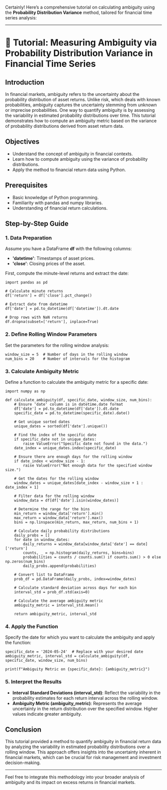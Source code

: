 Certainly! Here’s a comprehensive tutorial on calculating ambiguity using the **Probability Distribution Variance** method, tailored for financial time series analysis:

---

# **📘 Tutorial: Measuring Ambiguity via Probability Distribution Variance in Financial Time Series**

## **Introduction**

In financial markets, ambiguity refers to the uncertainty about the probability distribution of asset returns. Unlike risk, which deals with known probabilities, ambiguity captures the uncertainty stemming from unknown or imprecise probabilities. One way to quantify ambiguity is by assessing the variability in estimated probability distributions over time. This tutorial demonstrates how to compute an ambiguity metric based on the variance of probability distributions derived from asset return data.

## **Objectives**

* Understand the concept of ambiguity in financial contexts.
* Learn how to compute ambiguity using the variance of probability distributions.
* Apply the method to financial return data using Python.

## **Prerequisites**

* Basic knowledge of Python programming.
* Familiarity with pandas and numpy libraries.
* Understanding of financial return calculations.

## **Step-by-Step Guide**

### **1. Data Preparation**

Assume you have a DataFrame **df** with the following columns:

* **'datetime'**: Timestamps of asset prices.
* **'close'**: Closing prices of the asset.

First, compute the minute-level returns and extract the date:

```
import pandas as pd

# Calculate minute returns
df['return'] = df['close'].pct_change()

# Extract date from datetime
df['date'] = pd.to_datetime(df['datetime']).dt.date

# Drop rows with NaN returns
df.dropna(subset=['return'], inplace=True)
```

### **2. Define Rolling Window Parameters**

Set the parameters for the rolling window analysis:

```
window_size = 5  # Number of days in the rolling window
num_bins = 20    # Number of intervals for the histogram
```

### **3. Calculate Ambiguity Metric**

Define a function to calculate the ambiguity metric for a specific date:

```
import numpy as np

def calculate_ambiguity(df, specific_date, window_size, num_bins):
    # Ensure 'date' column is in datetime.date format
    df['date'] = pd.to_datetime(df['date']).dt.date
    specific_date = pd.to_datetime(specific_date).date()
  
    # Get unique sorted dates
    unique_dates = sorted(df['date'].unique())
  
    # Find the index of the specific date
    if specific_date not in unique_dates:
        raise ValueError("Specific date not found in the data.")
    date_index = unique_dates.index(specific_date)
  
    # Ensure there are enough days for the rolling window
    if date_index < window_size - 1:
        raise ValueError("Not enough data for the specified window size.")
  
    # Get the dates for the rolling window
    window_dates = unique_dates[date_index - window_size + 1 : date_index + 1]
  
    # Filter data for the rolling window
    window_data = df[df['date'].isin(window_dates)]
  
    # Determine the range for the bins
    min_return = window_data['return'].min()
    max_return = window_data['return'].max()
    bins = np.linspace(min_return, max_return, num_bins + 1)
  
    # Calculate daily probability distributions
    daily_probs = []
    for date in window_dates:
        daily_returns = window_data[window_data['date'] == date]['return']
        counts, _ = np.histogram(daily_returns, bins=bins)
        probabilities = counts / counts.sum() if counts.sum() > 0 else np.zeros(num_bins)
        daily_probs.append(probabilities)
  
    # Convert list to DataFrame
    prob_df = pd.DataFrame(daily_probs, index=window_dates)
  
    # Calculate standard deviation across days for each bin
    interval_std = prob_df.std(axis=0)
  
    # Calculate the average ambiguity metric
    ambiguity_metric = interval_std.mean()
  
    return ambiguity_metric, interval_std
```

### **4. Apply the Function**

Specify the date for which you want to calculate the ambiguity and apply the function:

```
specific_date = '2024-05-24'  # Replace with your desired date
ambiguity_metric, interval_std = calculate_ambiguity(df, specific_date, window_size, num_bins)

print(f"Ambiguity Metric on {specific_date}: {ambiguity_metric}")
```

### **5. Interpret the Results**

* **Interval Standard Deviations (interval_std)**: Reflect the variability in the probability estimates for each return interval across the rolling window.
* **Ambiguity Metric (ambiguity_metric)**: Represents the average uncertainty in the return distribution over the specified window. Higher values indicate greater ambiguity.

## **Conclusion**

This tutorial provided a method to quantify ambiguity in financial return data by analyzing the variability in estimated probability distributions over a rolling window. This approach offers insights into the uncertainty inherent in financial markets, which can be crucial for risk management and investment decision-making.

---

Feel free to integrate this methodology into your broader analysis of ambiguity and its impact on excess returns in financial markets.
